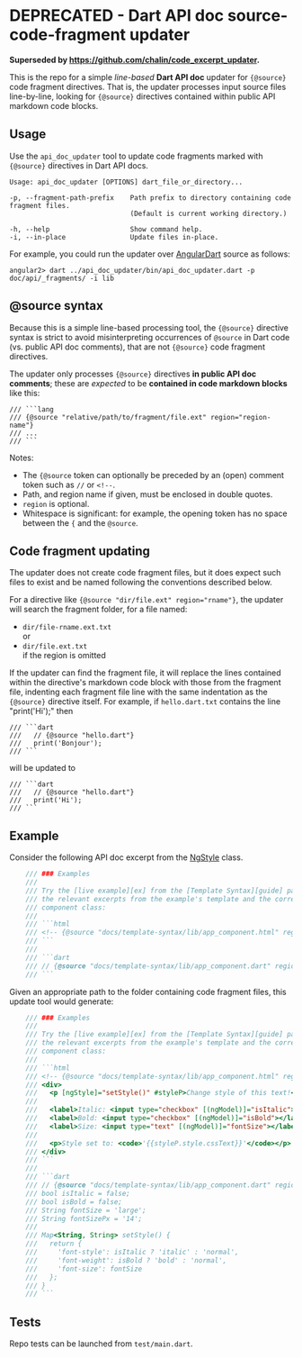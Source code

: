 # DEPRECATED - Dart API doc source-code-fragment updater

**Superseded by https://github.com/chalin/code_excerpt_updater.**

This is the repo for a simple _line-based_ **Dart API doc** updater for `{@source}` code fragment directives.
That is, the updater processes input source files line-by-line, looking for `{@source}` 
directives contained within public API markdown code blocks.

## Usage

Use the `api_doc_updater` tool to update code fragments marked with `{@source}` directives in Dart API docs.

```
Usage: api_doc_updater [OPTIONS] dart_file_or_directory...

-p, --fragment-path-prefix    Path prefix to directory containing code fragment files.
                              (Default is current working directory.)

-h, --help                    Show command help.
-i, --in-place                Update files in-place.
```

For example, you could run the updater over [AngularDart](https://github.com/dart-lang/angular2) source as follows:

`angular2> dart ../api_doc_updater/bin/api_doc_updater.dart -p doc/api/_fragments/ -i lib`

## @source syntax

Because this is a simple line-based processing tool, the `{@source}` directive syntax
is strict to avoid misinterpreting occurrences of `@source` in Dart
code (vs. public API doc comments), that are not `{@source}` code fragment directives.

The updater only processes `{@source}` directives **in public API
doc comments**; these are _expected_ to be **contained in code markdown blocks** like this:

```
/// ```lang
/// {@source "relative/path/to/fragment/file.ext" region="region-name"}
/// ...
/// ```
```

Notes:
- The `{@source` token can optionally be preceded by an (open) comment token such as
  `//` or `<!--`.
- Path, and region name if given, must be enclosed in double quotes.
- `region` is optional.
- Whitespace is significant: for example, the opening token has no space between the
  `{` and the `@source`.

## Code fragment updating

The updater does not create code fragment files, but it does expect such files to 
exist and be named following the conventions described below.

For a directive like `{@source "dir/file.ext" region="rname"}`, the updater will search the
fragment folder, for a file named:

- `dir/file-rname.ext.txt`<br>
   or
- `dir/file.ext.txt`<br>
   if the region is omitted

If the updater can find the fragment file, it will replace the lines contained within
the directive's markdown code block with those from the fragment file, indenting each
fragment file line with the same indentation as the `{@source}` directive itself.
For example, if `hello.dart.txt` contains the line "print('Hi');" then

```
/// ```dart
///   // {@source "hello.dart"}
///   print('Bonjour');
/// ```
```

will be updated to

```
/// ```dart
///   // {@source "hello.dart"}
///   print('Hi');
/// ```
```

## Example

Consider the following API doc excerpt from the
[NgStyle](https://webdev.dartlang.org/angular/api/angular2.common/NgStyle-class) class.

```dart
    /// ### Examples
    ///
    /// Try the [live example][ex] from the [Template Syntax][guide] page. Here are
    /// the relevant excerpts from the example's template and the corresponding
    /// component class:
    ///
    /// ```html
    /// <!-- {@source "docs/template-syntax/lib/app_component.html" region="NgStyle"} -->
    /// ```
    ///
    /// ```dart
    /// // {@source "docs/template-syntax/lib/app_component.dart" region="NgStyle"}
    /// ```
```

Given an appropriate path to the folder containing code fragment files, this
update tool would generate:

```dart
    /// ### Examples
    ///
    /// Try the [live example][ex] from the [Template Syntax][guide] page. Here are
    /// the relevant excerpts from the example's template and the corresponding
    /// component class:
    ///
    /// ```html
    /// <!-- {@source "docs/template-syntax/lib/app_component.html" region="NgStyle"} -->
    /// <div>
    ///   <p [ngStyle]="setStyle()" #styleP>Change style of this text!</p>
    /// 
    ///   <label>Italic: <input type="checkbox" [(ngModel)]="isItalic"></label> |
    ///   <label>Bold: <input type="checkbox" [(ngModel)]="isBold"></label> |
    ///   <label>Size: <input type="text" [(ngModel)]="fontSize"></label>
    /// 
    ///   <p>Style set to: <code>'{{styleP.style.cssText}}'</code></p>
    /// </div>
    /// ```
    ///
    /// ```dart
    /// // {@source "docs/template-syntax/lib/app_component.dart" region="NgStyle"}
    /// bool isItalic = false;
    /// bool isBold = false;
    /// String fontSize = 'large';
    /// String fontSizePx = '14';
    /// 
    /// Map<String, String> setStyle() {
    ///   return {
    ///     'font-style': isItalic ? 'italic' : 'normal',
    ///     'font-weight': isBold ? 'bold' : 'normal',
    ///     'font-size': fontSize
    ///   };
    /// }
    /// ```
```

## Tests

Repo tests can be launched from `test/main.dart`.
